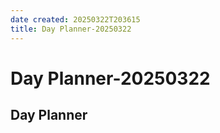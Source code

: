```yaml
---
date created: 20250322T203615
title: Day Planner-20250322
---
```


# Day Planner-20250322

## Day Planner
